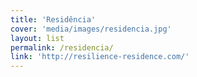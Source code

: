 ```yaml
---
title: 'Residência'
cover: 'media/images/residencia.jpg'
layout: list
permalink: /residencia/
link: 'http://resilience-residence.com/'
---
```

